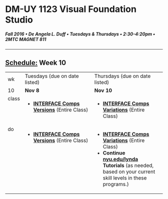 # DM-UY 1123 Visual Foundation Studio
##### Fall 2016 • De Angela L. Duff • Tuesdays & Thursdays • 2:30-4:20pm • 2MTC MAGNET 811 
---
## [Schedule:](dm1123_schedule_overview.md) Week 10

<table>
<tr>
<td>wk</td>
<td>Tuesdays (due on date listed)</td>
<td>Thursdays (due on date listed)</td>
</tr>
<tr>
  <td valign="top">10</td>
  <td valign="top"><strong>Nov 8</strong></td>
  <td valign="top"><strong>Nov 10</strong></td>
</tr>
<tr>
  <td valign="top">class</td>
  

  <td valign="top" width="48%">
<ul>
<li><strong><a href="dm1123vfs_projects_interface.md">INTERFACE Comps Versions</a></strong> (Entire Class)</li>
</ul>
  </td>


  
  <td valign="top" width="48%">
<ul>
<li><strong><a href="dm1123vfs_projects_interface.md">INTERFACE Comps Variations</a></strong> (Entire Class)</li>
</ul>
  </td>
</tr>



<!-- do -->
<tr>
  <td valign="top">do</td>
  
  

<td valign="top">
  <ul>
  
<li><strong><a href="dm1123vfs_projects_interface.md">INTERFACE Comps Versions</a></strong> (Entire Class)</li></ul></td>

<td valign="top">
  <ul>

  <li><strong><a href="dm1123vfs_projects_interface.md">INTERFACE Comps Variations</a></strong> (Entire Class)</li>

  <li><strong>Continue <a href="http://nyu.edu/lynda">nyu.edu/lynda</a> Tutorials</strong> (as needed, based on your current skill levels in these programs.)</li>
  </ul></td>
</tr>
</table>
